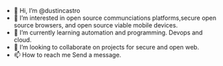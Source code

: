 - 👋 Hi, I’m @dustincastro
- 👀 I’m interested in open source communciations platforms,secure open source browsers, and open source viable mobile devices.
- 🌱 I’m currently learning automation and programming.  Devops and cloud.
- 💞️ I’m looking to collaborate on projects for secure and open web.
- 📫 How to reach me Send a message.

<!---
dustincastro/dustincastro is a ✨ special ✨ repository because its `README.md` (this file) appears on your GitHub profile.
You can click the Preview link to take a look at your changes.
--->
